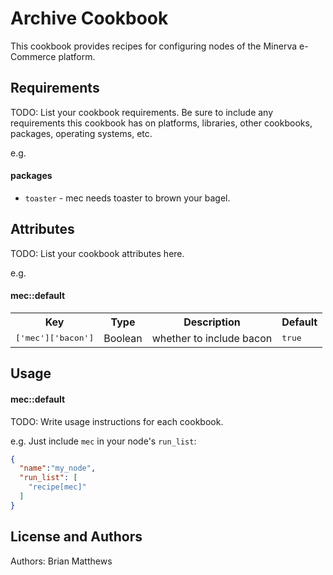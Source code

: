 Archive Cookbook
============
This cookbook provides recipes for configuring nodes of the
Minerva e-Commerce platform.

Requirements
------------
TODO: List your cookbook requirements. Be sure to include any requirements this cookbook has on platforms, libraries, other cookbooks, packages, operating systems, etc.

e.g.
#### packages
- `toaster` - mec needs toaster to brown your bagel.

Attributes
----------
TODO: List your cookbook attributes here.

e.g.
#### mec::default
<table>
  <tr>
    <th>Key</th>
    <th>Type</th>
    <th>Description</th>
    <th>Default</th>
  </tr>
  <tr>
    <td><tt>['mec']['bacon']</tt></td>
    <td>Boolean</td>
    <td>whether to include bacon</td>
    <td><tt>true</tt></td>
  </tr>
</table>

Usage
-----
#### mec::default
TODO: Write usage instructions for each cookbook.

e.g.
Just include `mec` in your node's `run_list`:

```json
{
  "name":"my_node",
  "run_list": [
    "recipe[mec]"
  ]
}
```


License and Authors
-------------------
Authors: Brian Matthews
